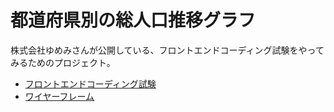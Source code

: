 # 都道府県別の総人口推移グラフ

株式会社ゆめみさんが公開している、フロントエンドコーディング試験をやってみるためのプロジェクト。

- [フロントエンドコーディング試験](https://notion.yumemi.co.jp/0e9ef27b55704d7882aab55cc86c999d)
- [ワイヤーフレーム](https://notion.yumemi.co.jp/ab4a837f8e764dffb0fc93c7b1387af7)


